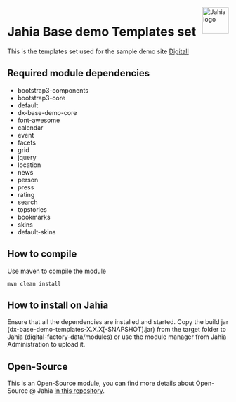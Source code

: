 <a href="https://www.jahia.com/">
    <img src="https://www.jahia.com/modules/jahiacom-templates/images/jahia-3x.png" alt="Jahia logo" title="Jahia" align="right" height="60" />
</a>

Jahia Base demo Templates set
===

This is the templates set used for the sample demo site [Digitall](https://github.com/Jahia/digitall) 

Required module dependencies
---

* bootstrap3-components
* bootstrap3-core
* default
* dx-base-demo-core
* font-awesome
* calendar
* event
* facets
* grid
* jquery
* location
* news
* person
* press
* rating
* search
* topstories
* bookmarks
* skins
* default-skins

How to compile
---
Use maven to compile the module

    mvn clean install

How to install on Jahia 
---
Ensure that all the dependencies are installed and started.
Copy the build jar (dx-base-demo-templates-X.X.X[-SNAPSHOT].jar) from the target folder to Jahia (digital-factory-data/modules) or use the module manager from Jahia Administration to upload it.


## Open-Source

This is an Open-Source module, you can find more details about Open-Source @ Jahia [in this repository](https://github.com/Jahia/open-source).

